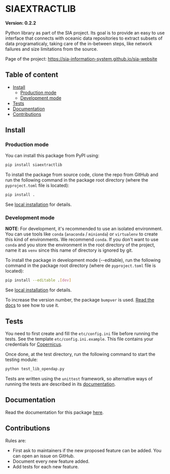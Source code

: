 # SIAEXTRACTLIB

**Version: 0.2.2**

Python library as part of the SIA project. Its goal is to provide
an easy to use interface that connects with oceanic data repositories
to extract subsets of data programaticaly, taking care of the in-between
steps, like network failures and size limitations from the source.

Page of the project: https://sia-information-system.github.io/sia-website

## Table of content

- [Install](#install)
  - [Production mode](#production-mode)
  - [Development mode](#development-mode)
- [Tests](#tests)
- [Documentation](#documentation)
- [Contributions](#contributions)

## Install

### Production mode

You can install this package from PyPI using:

``` bash
pip install siaextractlib
```

To install the package from source code, clone the repo from GitHub and
run the following command in the package root directory 
(where the `pyproject.toml` file is located):

``` bash
pip install .
```

See [local installation](https://pip.pypa.io/en/stable/topics/local-project-installs/) for details.

### Development mode

**NOTE**: For development, it's recommended to use an isolated environment.
You can use tools like `conda` (`anaconda` / `minionda`) or `virtualenv` to
create this kind of environments. We recommend `conda`. If you don't want to use
`conda` and you store the environment in the root directory of the project,
name it as `venv` since this name of directory is ignored by git.

To install the package in development mode (--editable), run the following command
in the package root directory (where de `pyproject.toml` file is located):

``` sh
pip install --editable .[dev]
```

See [local installation](https://pip.pypa.io/en/stable/topics/local-project-installs/) for details.

To increase the version number, the package `bumpver` is used.
[Read the docs](https://github.com/mbarkhau/bumpver#reference)
to see how to use it.

## Tests

You need to first create and fill the `etc/config.ini` file
before running the tests. See the template `etc/config.ini.example`.
This file contains your credentials for
[Copernicus](https://marine.copernicus.eu/).

Once done, at the test directory, run the following command
to start the testing module:

``` sh
python test_lib_opendap.py
```

Tests are written using the `unittest` framework, so alternative ways of running
the tests are described in its [documentation](https://docs.python.org/3/library/unittest.html).

## Documentation

Read the documentation for this package [here](./docs/README.md).

## Contributions

Rules are:

- First ask to maintainers if the new proposed feature can be added. You can open an issue on GitHub.
- Document every new feature added.
- Add tests for each new feature.
